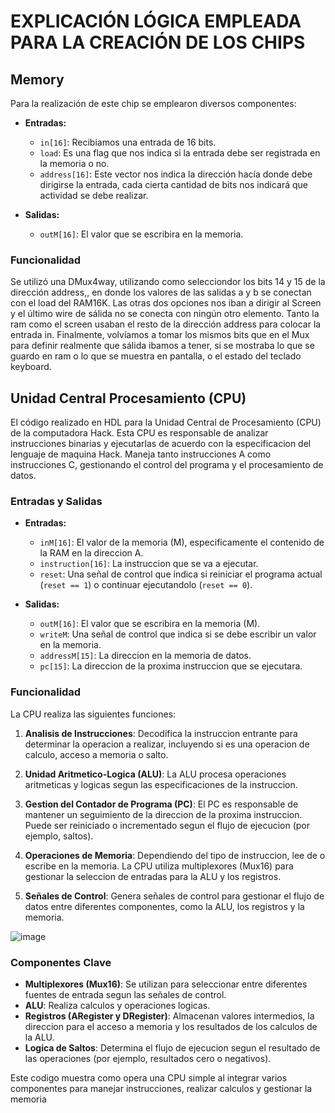# EXPLICACIÓN LÓGICA EMPLEADA PARA LA CREACIÓN DE LOS CHIPS
## Memory
Para la realización de este chip se emplearon diversos componentes:
- **Entradas:**
  - `in[16]`: Recibiamos una entrada de 16 bits.
  - `load`: Es una flag que nos indica si la entrada debe ser registrada en la memoria o no.
  - `address[16]`: Este vector nos indica la dirección hacía donde debe dirigirse la entrada, cada cierta cantidad de bits nos indicará que actividad se debe realizar.

- **Salidas:**
  - `outM[16]`: El valor que se escribira en la memoria.
### Funcionalidad
 Se utilizó una DMux4way, utilizando como selecciondor los bits 14 y 15 de la dirección address,, en donde los valores de las salidas a y b se conectan con el load del RAM16K.
 Las otras dos opciones nos iban a dirigir al Screen y el último wire de sálida no se conecta con ningún otro elemento.
 Tanto la ram como el screen usaban el resto de la dirección address para colocar la entrada in.
 Finalmente, volvíamos a tomar los mismos bits que en el Mux para definir realmente que sálida ibamos a tener, si se mostraba lo que se guardo en ram o lo que se muestra en pantalla, o el estado del teclado keyboard.

## Unidad Central Procesamiento (CPU)

El código realizado en HDL para la Unidad Central de Procesamiento (CPU) de la computadora Hack. Esta CPU es responsable de analizar instrucciones binarias y ejecutarlas de acuerdo con la especificacion del lenguaje de maquina Hack. Maneja tanto instrucciones A como instrucciones C, gestionando el control del programa y el procesamiento de datos.

### Entradas y Salidas

- **Entradas:**
  - `inM[16]`: El valor de la memoria (M), especificamente el contenido de la RAM en la direccion A.
  - `instruction[16]`: La instruccion que se va a ejecutar.
  - `reset`: Una señal de control que indica si reiniciar el programa actual (`reset == 1`) o continuar ejecutandolo (`reset == 0`).

- **Salidas:**
  - `outM[16]`: El valor que se escribira en la memoria (M).
  - `writeM`: Una señal de control que indica si se debe escribir un valor en la memoria.
  - `addressM[15]`: La direccion en la memoria de datos.
  - `pc[15]`: La direccion de la proxima instruccion que se ejecutara.

### Funcionalidad

La CPU realiza las siguientes funciones:

1. **Analisis de Instrucciones**: Decodifica la instruccion entrante para determinar la operacion a realizar, incluyendo si es una operacion de calculo, acceso a memoria o salto.

2. **Unidad Aritmetico-Logica (ALU)**: La ALU procesa operaciones aritmeticas y logicas segun las especificaciones de la instruccion.

3. **Gestion del Contador de Programa (PC)**: El PC es responsable de mantener un seguimiento de la direccion de la proxima instruccion. Puede ser reiniciado o incrementado segun el flujo de ejecucion (por ejemplo, saltos).

4. **Operaciones de Memoria**: Dependiendo del tipo de instruccion, lee de o escribe en la memoria. La CPU utiliza multiplexores (Mux16) para gestionar la seleccion de entradas para la ALU y los registros.

5. **Señales de Control**: Genera señales de control para gestionar el flujo de datos entre diferentes componentes, como la ALU, los registros y la memoria.

![image](https://github.com/user-attachments/assets/5392567b-4790-4324-abcd-3119d0a47ee7)



### Componentes Clave

- **Multiplexores (Mux16)**: Se utilizan para seleccionar entre diferentes fuentes de entrada segun las señales de control.
- **ALU**: Realiza calculos y operaciones logicas.
- **Registros (ARegister y DRegister)**: Almacenan valores intermedios, la direccion para el acceso a memoria y los resultados de los calculos de la ALU.
- **Logica de Saltos**: Determina el flujo de ejecucion segun el resultado de las operaciones (por ejemplo, resultados cero o negativos).

Este codigo muestra como opera una CPU simple al integrar varios componentes para manejar instrucciones, realizar calculos y gestionar la memoria

